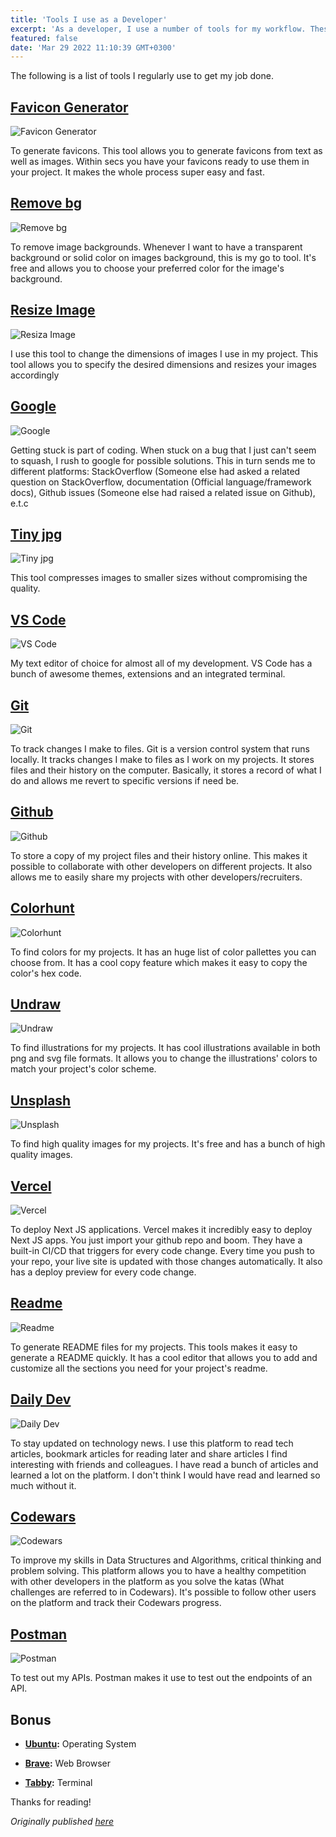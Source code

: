 ```yaml
---
title: 'Tools I use as a Developer'
excerpt: 'As a developer, I use a number of tools for my workflow. These tools ease my job and significantly increase my productivity.'
featured: false
date: 'Mar 29 2022 11:10:39 GMT+0300'
---
```


The following is a list of tools I regularly use to get my job done.

## [Favicon Generator](https://favicon.io/) 
![Favicon Generator](/images/posts/favicon.png)

To generate favicons. This tool allows you to generate favicons from text as well as images. Within secs you have your favicons ready to use them in your project. It  makes the whole process super easy and fast.

## [Remove bg](https://remove.bg/) 

![Remove bg](/images/posts/remove-bg.png)

To remove image backgrounds. Whenever I want to have a transparent background or solid color on images background, this is my go to tool. It's  free and allows you to choose your preferred color for the image's background.  

## [Resize Image](https://resizeimage.net/) 

![Resiza Image](/images/posts/resize-image.png)

I use this tool to change the dimensions of images I use in my project. This tool allows you to specify the desired dimensions and resizes your images accordingly

## [Google](https://www.google.com/) 

![Google](/images/posts/google.png)

Getting stuck is part of coding. When stuck on a bug that I just can't seem to squash, I rush to google for possible solutions. This in turn sends me to different platforms: StackOverflow (Someone else had asked a related question on StackOverflow, documentation (Official language/framework docs), Github issues (Someone else had raised a related issue on Github), e.t.c

## [Tiny jpg](https://tinyjpg.com/) 

![Tiny jpg](/images/posts/tinypng.png)

This tool compresses images to smaller sizes without compromising the quality. 

## [VS Code](https://code.visualstudio.com/) 

![VS Code](/images/posts/vs-code.png)

My text editor of choice for almost all of my development. VS Code has a bunch of awesome themes, extensions and an integrated terminal. 

## [Git](https://git-scm.com/)

![Git](/images/posts/git.png)

To track changes I make to files. Git is a version control system that runs locally. It tracks changes I make to files as I work on my projects. It stores files and their history on the computer. Basically, it stores a record of what I do and allows me revert to specific versions if need be.

## [Github](https://github.com/) 

![Github](/images/posts/github.png)

To store a copy of my project files and their history online. This makes it possible to collaborate with other developers on different projects. It also allows me to easily share my projects with other developers/recruiters.

## [Colorhunt](https://colorhunt.co/) 

![Colorhunt](/images/posts/colorhunt.png)

To find colors for my projects. It has an huge list of color pallettes you can choose from. It has a cool copy feature which makes it easy to copy the color's hex code.

## [Undraw](https://undraw.co/illustrations)

![Undraw](/images/posts/undraw.png)

To find illustrations for my projects. It has cool illustrations available in both png and svg file formats. It allows you to change the illustrations' colors to match your project's color scheme.

## [Unsplash](https://unsplash.com/) 

![Unsplash](/images/posts/unsplash.png)

To find high quality images for my projects. It's free and has a bunch of high quality images.

## [Vercel](https://vercel.com/) 

![Vercel](/images/posts/vercel.png)

To deploy Next JS applications. Vercel makes it incredibly easy to deploy Next JS apps. You just import your github repo and boom. They have a built-in CI/CD that triggers for every code change. Every time you push to your repo, your live site is updated with those changes automatically. It also has a deploy preview for every code change.

## [Readme](https://readme.so/)

![Readme](/images/posts/readme.png)

To generate README files for my projects. This tools makes it easy to generate a README quickly. It has a cool editor that allows you to add and customize all the sections you need for your project's readme.

## [Daily Dev](https://app.daily.dev/)

![Daily Dev](/images/posts/daily-dev.png)

To stay updated on technology news. I use this platform to read tech articles, bookmark articles for reading later and share articles I find interesting with friends and colleagues. I have read a bunch of articles and learned a lot on the platform. I don't think I would have read and learned so much without it.

## [Codewars](https://www.codewars.com/)

![Codewars](/images/posts/codewars.png)

To improve my skills in Data Structures and Algorithms, critical thinking and problem solving. This platform allows you to have a healthy competition with other developers in the platform as you solve the katas (What challenges are referred to in Codewars). It's possible to follow other users on the platform and track their Codewars progress.


## [Postman](https://www.postman.com//)

![Postman](/images/posts/postman.png)

To test out my APIs. Postman makes it use to test out the endpoints of an API.

## Bonus
- <b>[Ubuntu](https://ubuntu.com/):</b> Operating System

- <b>[Brave](https://brave.com/):</b> Web Browser

- <b>[Tabby](https://tabby.sh/):</b> Terminal


Thanks for reading!

*Originally published [here](https://alex-kimeu.com/blog)*
